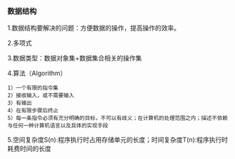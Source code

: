 <h3>数据结构</h3>
	
1.数据结构要解决的问题：方便数据的操作，提高操作的效率。

2.多项式


3.数据类型：数据对象集+数据集合相关的操作集

4.算法（Algorithm）

	1）一个有限的指令集
	2）接收输入，或不需要输入
	3）有输出
	4）在有限步骤后终止
	5）每一条指令必须有充分明确的目标，不可以有歧义；在计算机的处理范围之内；描述不依赖与任何一种计算机语言以及具体的实现手段

5.空间复杂度S(n):程序执行时占用存储单元的长度；时间复杂度T(n):程序执行时耗费时间的长度
